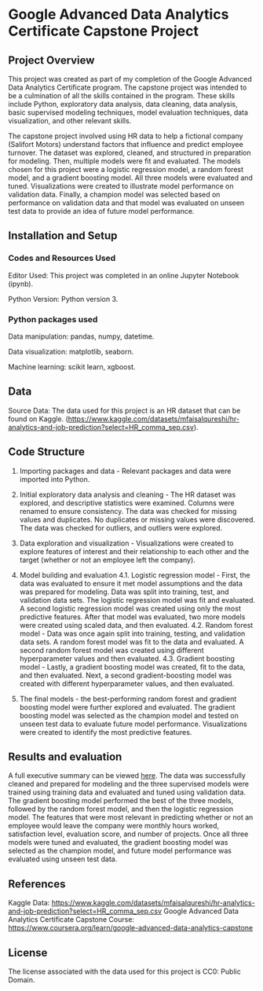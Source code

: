 # Google Advanced Data Analytics Certificate Capstone Project

## Project Overview
This project was created as part of my completion of the Google Advanced Data Analytics Certificate program. The capstone project was intended to be a culmination of all the skills contained in the program. These skills include Python, exploratory data analysis, data cleaning, data analysis, basic supervised modeling techniques, model evaluation techniques, data visualization, and other relevant skills. 

The capstone project involved using HR data to help a fictional company (Salifort Motors) understand factors that influence and predict employee turnover. The dataset was explored, cleaned, and structured in preparation for modeling. Then, multiple models were fit and evaluated. The models chosen for this project were a logistic regression model, a random forest model, and a gradient boosting model. All three models were evaluated and tuned. Visualizations were created to illustrate model performance on validation data. Finally, a champion model was selected based on performance on validation data and that model was evaluated on unseen test data to provide an idea of future model performance. 

## Installation and Setup
### Codes and Resources Used
Editor Used: This project was completed in an online Jupyter Notebook (ipynb).

Python Version: Python version 3. 

### Python packages used
Data manipulation: pandas, numpy, datetime.

Data visualization: matplotlib, seaborn.

Machine learning: scikit learn, xgboost.

## Data
Source Data: The data used for this project is an HR dataset that can be found on Kaggle. (https://www.kaggle.com/datasets/mfaisalqureshi/hr-analytics-and-job-prediction?select=HR_comma_sep.csv).

## Code Structure
1. Importing packages and data - Relevant packages and data were imported into Python.
   
2. Initial exploratory data analysis and cleaning - The HR dataset was explored, and descriptive statistics were examined. Columns were renamed to ensure consistency. The data was checked for missing values and duplicates. No duplicates or missing values were discovered. The data was checked for outliers, and outliers were explored. 

3. Data exploration and visualization - Visualizations were created to explore features of interest and their relationship to each other and the target (whether or not an employee left the company).

4. Model building and evaluation 
4.1. Logistic regression model - First, the data was evaluated to ensure it met model assumptions and the data was prepared for modeling. Data was split into training, test, and validation data sets. The logistic regression model was fit and evaluated. A second logistic regression model was created using only the most predictive features. After that model was evaluated, two more models were created using scaled data, and then evaluated. 
4.2. Random forest model - Data was once again split into training, testing, and validation data sets. A random forest model was fit to the data and evaluated. A second random forest model was created using different hyperparameter values and then evaluated.
4.3. Gradient boosting model - Lastly, a gradient boosting model was created, fit to the data, and then evaluated. Next, a second gradient-boosting model was created with different hyperparameter values, and then evaluated. 

5. The final models - the best-performing random forest and gradient boosting model were further explored and evaluated. The gradient boosting model was selected as the champion model and tested on unseen test data to evaluate future model performance. Visualizations were created to identify the most predictive features. 

## Results and evaluation
A full executive summary can be viewed [here](Capstone_summary.pdf). The data was successfully cleaned and prepared for modeling and the three supervised models were trained using training data and evaluated and tuned using validation data. The gradient boosting model performed the best of the three models, followed by the random forest model, and then the logistic regression model. The features that were most relevant in predicting whether or not an employee would leave the company were monthly hours worked, satisfaction level, evaluation score, and number of projects. Once all three models were tuned and evaluated, the gradient boosting model was selected as the champion model, and future model performance was evaluated using unseen test data. 

## References
Kaggle Data: https://www.kaggle.com/datasets/mfaisalqureshi/hr-analytics-and-job-prediction?select=HR_comma_sep.csv
Google Advanced Data Analytics Certificate Capstone Course: https://www.coursera.org/learn/google-advanced-data-analytics-capstone

## License
The license associated with the data used for this project is CC0: Public Domain.

